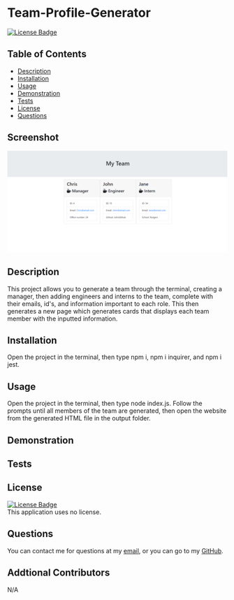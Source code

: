 # Team-Profile-Generator

  [![License Badge]()]()

  ## Table of Contents
  - [Description](#Description)
  - [Installation](#Installation)
  - [Usage](#Usage)
  - [Demonstration](#Demonstration)
  - [Tests](#Tests)
  - [License](#License)
  - [Questions](#Questions)

  ## Screenshot
  ![Screenshot](./img/tpg-screenshot.png)

  ## Description
  This project allows you to generate a team through the terminal, creating a manager, then adding engineers and interns to the team, complete with their emails, id's, and information important to each role. This then generates a new page which generates cards that displays each team member with the inputted information.

  ## Installation
  Open the project in the terminal, then type npm i, npm i inquirer, and npm i jest.

  ## Usage
  Open the project in the terminal, then type node index.js. Follow the prompts until all members of the team are generated, then open the website from the generated HTML file in the output folder.

  ## Demonstration

  ## Tests

  ## License
  [![License Badge]()]()
  </br>
  This application uses no license.

  ## Questions
  You can contact me for questions at my [email](mailto:cwishart203@gmail.com), or you can go to my [GitHub](https://github.com/cwishart203).

  ## Addtional Contributors
  N/A
